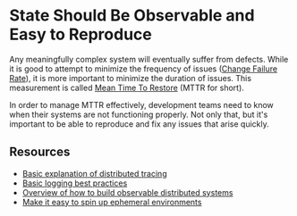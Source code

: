 # State Should Be Observable and Easy to Reproduce

Any meaningfully complex system will eventually suffer from defects. While it is good to attempt to minimize the frequency of issues ([Change Failure Rate](https://cloud.google.com/blog/products/devops-sre/using-the-four-keys-to-measure-your-devops-performance)), it is more important to minimize the duration of issues. This measurement is called [Mean Time To Restore](https://cloud.google.com/blog/products/devops-sre/using-the-four-keys-to-measure-your-devops-performance) (MTTR for short).

In order to manage MTTR effectively, development teams need to know when their systems are not functioning properly. Not only that, but it's important to be able to reproduce and fix any issues that arise quickly.

## Resources

- [Basic explanation of distributed tracing](https://medium.com/geekculture/explained-an-introduction-to-distributed-tracing-bb1ef52fbac2)
- [Basic logging best practices](https://dev.to/raysaltrelli/logging-best-practices-obo)
- [Overview of how to build observable distributed systems](https://www.youtube.com/watch?v=ACL_YVPD3gw)
- [Make it easy to spin up ephemeral environments](https://webapp.io/blog/what-is-an-ephemeral-environment/)
